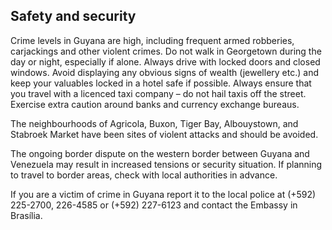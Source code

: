 ## Safety and security

Crime levels in Guyana are high, including frequent armed robberies, carjackings and other violent crimes. Do not walk in Georgetown during the day or night, especially if alone. Always drive with locked doors and closed windows. Avoid displaying any obvious signs of wealth (jewellery etc.) and keep your valuables locked in a hotel safe if possible. Always ensure that you travel with a licenced taxi company – do not hail taxis off the street. Exercise extra caution around banks and currency exchange bureaus.

The neighbourhoods of Agricola, Buxon, Tiger Bay, Albouystown, and Stabroek Market have been sites of violent attacks and should be avoided.

The ongoing border dispute on the western border between Guyana and Venezuela may result in increased tensions or security situation. If planning to travel to border areas, check with local authorities in advance.

If you are a victim of crime in Guyana report it to the local police at (+592) 225-2700, 226-4585 or (+592) 227-6123 and contact the Embassy in Brasília.